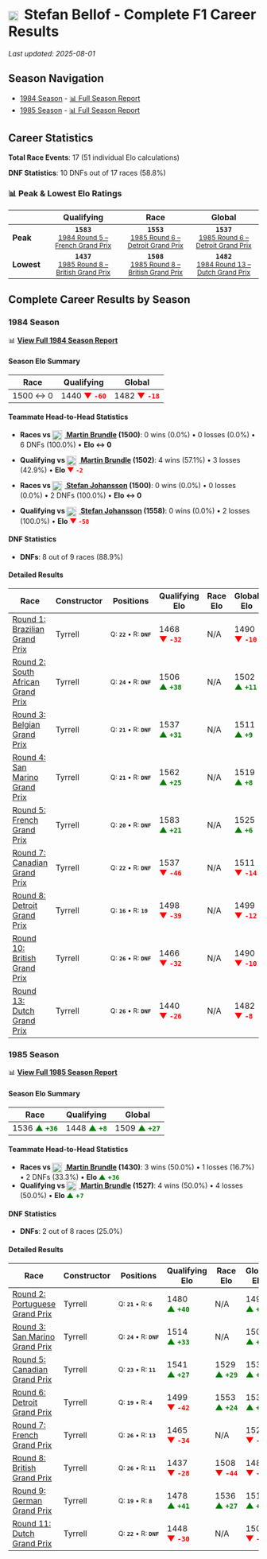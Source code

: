 # <img src="https://upload.wikimedia.org/wikipedia/commons/b/ba/Flag_of_Germany.svg" alt="Germany" width="20" height="auto" style="vertical-align: middle; margin-right: 5px;" onerror="this.outerHTML='🇩🇪'; this.style.marginRight='5px';"/> Stefan Bellof - Complete F1 Career Results

*Last updated: 2025-08-01*

## Season Navigation

- [1984 Season](#1984-season) - [📊 Full Season Report](../seasons/1984-season-report)
- [1985 Season](#1985-season) - [📊 Full Season Report](../seasons/1985-season-report)

## Career Statistics

**Total Race Events**: 17 (51 individual Elo calculations)

**DNF Statistics**: 10 DNFs out of 17 races (58.8%)

### 📊 Peak & Lowest Elo Ratings

| &nbsp; | Qualifying | Race | Global |
|-------|------------|------|--------|
| **Peak** | <center>**`1583`**<br/><small>[1984 Round 5 – French Grand Prix](../seasons/1984-season-report#round-5-french-grand-prix)</small></center> | <center>**`1553`**<br/><small>[1985 Round 6 – Detroit Grand Prix](../seasons/1985-season-report#round-6-detroit-grand-prix)</small></center> | <center>**`1537`**<br/><small>[1985 Round 6 – Detroit Grand Prix](../seasons/1985-season-report#round-6-detroit-grand-prix)</small></center> |
| **Lowest** | <center>**`1437`**<br/><small>[1985 Round 8 – British Grand Prix](../seasons/1985-season-report#round-8-british-grand-prix)</small></center> | <center>**`1508`**<br/><small>[1985 Round 8 – British Grand Prix](../seasons/1985-season-report#round-8-british-grand-prix)</small></center> | <center>**`1482`**<br/><small>[1984 Round 13 – Dutch Grand Prix](../seasons/1984-season-report#round-13-dutch-grand-prix)</small></center> |


## Complete Career Results by Season

### 1984 Season

📊 **[View Full 1984 Season Report](../seasons/1984-season-report)**

#### Season Elo Summary

| Race | Qualifying | Global |
|------|------------|--------|
| 1500 ↔ 0 | 1440 **<span style="color: red;">▼&nbsp;`-60`</span>** | 1482 **<span style="color: red;">▼&nbsp;`-18`</span>** |

#### Teammate Head-to-Head Statistics

- **Races vs [<img src="https://upload.wikimedia.org/wikipedia/commons/thumb/8/83/Flag_of_the_United_Kingdom_%283-5%29.svg/512px-Flag_of_the_United_Kingdom_%283-5%29.svg.png?20250726143817" alt="United Kingdom" width="20" height="auto" style="vertical-align: middle; margin-right: 5px;" onerror="this.outerHTML='🇬🇧'; this.style.marginRight='5px';"/> Martin Brundle](martin-brundle) (1500)**: 0 wins (0.0%) • 0 losses (0.0%) • 6 DNFs (100.0%) • **Elo ↔ 0**
- **Qualifying vs [<img src="https://upload.wikimedia.org/wikipedia/commons/thumb/8/83/Flag_of_the_United_Kingdom_%283-5%29.svg/512px-Flag_of_the_United_Kingdom_%283-5%29.svg.png?20250726143817" alt="United Kingdom" width="20" height="auto" style="vertical-align: middle; margin-right: 5px;" onerror="this.outerHTML='🇬🇧'; this.style.marginRight='5px';"/> Martin Brundle](martin-brundle) (1502)**: 4 wins (57.1%) • 3 losses (42.9%) • **Elo <span style="color: red;">▼&nbsp;`-2`</span>**

- **Races vs [<img src="https://upload.wikimedia.org/wikipedia/commons/4/4c/Flag_of_Sweden.svg" alt="Sweden" width="20" height="auto" style="vertical-align: middle; margin-right: 5px;" onerror="this.outerHTML='🇸🇪'; this.style.marginRight='5px';"/> Stefan Johansson](stefan-johansson) (1500)**: 0 wins (0.0%) • 0 losses (0.0%) • 2 DNFs (100.0%) • **Elo ↔ 0**
- **Qualifying vs [<img src="https://upload.wikimedia.org/wikipedia/commons/4/4c/Flag_of_Sweden.svg" alt="Sweden" width="20" height="auto" style="vertical-align: middle; margin-right: 5px;" onerror="this.outerHTML='🇸🇪'; this.style.marginRight='5px';"/> Stefan Johansson](stefan-johansson) (1558)**: 0 wins (0.0%) • 2 losses (100.0%) • **Elo <span style="color: red;">▼&nbsp;`-58`</span>**

#### DNF Statistics

- **DNFs**: 8 out of 9 races (88.9%)

#### Detailed Results

| Race | Constructor | Positions | Qualifying Elo | Race Elo | Global Elo | Teammate |
|------|-------------|-----------|----------------|----------|------------|----------|
| [Round 1: Brazilian Grand Prix](../seasons/1984-season-report#round-1-brazilian-grand-prix) | Tyrrell | <small>Q:&nbsp;**`22`**&nbsp;•&nbsp;R:&nbsp;**`DNF`**</small> | 1468 **<span style="color: red;">▼&nbsp;`-32`</span>** | N/A | 1490 **<span style="color: red;">▼&nbsp;`-10`</span>** | [<img src="https://upload.wikimedia.org/wikipedia/commons/thumb/8/83/Flag_of_the_United_Kingdom_%283-5%29.svg/512px-Flag_of_the_United_Kingdom_%283-5%29.svg.png?20250726143817" alt="United Kingdom" width="20" height="auto" style="vertical-align: middle; margin-right: 5px;" onerror="this.outerHTML='🇬🇧'; this.style.marginRight='5px';"/> Martin Brundle](martin-brundle)<br/><small>Q:&nbsp;**`18`**&nbsp;•&nbsp;R:&nbsp;**`DNF`**</small> |
| [Round 2: South African Grand Prix](../seasons/1984-season-report#round-2-south-african-grand-prix) | Tyrrell | <small>Q:&nbsp;**`24`**&nbsp;•&nbsp;R:&nbsp;**`DNF`**</small> | 1506 **<span style="color: green;">▲&nbsp;`+38`</span>** | N/A | 1502 **<span style="color: green;">▲&nbsp;`+11`</span>** | [<img src="https://upload.wikimedia.org/wikipedia/commons/thumb/8/83/Flag_of_the_United_Kingdom_%283-5%29.svg/512px-Flag_of_the_United_Kingdom_%283-5%29.svg.png?20250726143817" alt="United Kingdom" width="20" height="auto" style="vertical-align: middle; margin-right: 5px;" onerror="this.outerHTML='🇬🇧'; this.style.marginRight='5px';"/> Martin Brundle](martin-brundle)<br/><small>Q:&nbsp;**`25`**&nbsp;•&nbsp;R:&nbsp;**`DNF`**</small> |
| [Round 3: Belgian Grand Prix](../seasons/1984-season-report#round-3-belgian-grand-prix) | Tyrrell | <small>Q:&nbsp;**`21`**&nbsp;•&nbsp;R:&nbsp;**`DNF`**</small> | 1537 **<span style="color: green;">▲&nbsp;`+31`</span>** | N/A | 1511 **<span style="color: green;">▲&nbsp;`+9`</span>** | [<img src="https://upload.wikimedia.org/wikipedia/commons/thumb/8/83/Flag_of_the_United_Kingdom_%283-5%29.svg/512px-Flag_of_the_United_Kingdom_%283-5%29.svg.png?20250726143817" alt="United Kingdom" width="20" height="auto" style="vertical-align: middle; margin-right: 5px;" onerror="this.outerHTML='🇬🇧'; this.style.marginRight='5px';"/> Martin Brundle](martin-brundle)<br/><small>Q:&nbsp;**`22`**&nbsp;•&nbsp;R:&nbsp;**`DNF`**</small> |
| [Round 4: San Marino Grand Prix](../seasons/1984-season-report#round-4-san-marino-grand-prix) | Tyrrell | <small>Q:&nbsp;**`21`**&nbsp;•&nbsp;R:&nbsp;**`DNF`**</small> | 1562 **<span style="color: green;">▲&nbsp;`+25`</span>** | N/A | 1519 **<span style="color: green;">▲&nbsp;`+8`</span>** | [<img src="https://upload.wikimedia.org/wikipedia/commons/thumb/8/83/Flag_of_the_United_Kingdom_%283-5%29.svg/512px-Flag_of_the_United_Kingdom_%283-5%29.svg.png?20250726143817" alt="United Kingdom" width="20" height="auto" style="vertical-align: middle; margin-right: 5px;" onerror="this.outerHTML='🇬🇧'; this.style.marginRight='5px';"/> Martin Brundle](martin-brundle)<br/><small>Q:&nbsp;**`22`**&nbsp;•&nbsp;R:&nbsp;**`DNF`**</small> |
| [Round 5: French Grand Prix](../seasons/1984-season-report#round-5-french-grand-prix) | Tyrrell | <small>Q:&nbsp;**`20`**&nbsp;•&nbsp;R:&nbsp;**`DNF`**</small> | 1583 **<span style="color: green;">▲&nbsp;`+21`</span>** | N/A | 1525 **<span style="color: green;">▲&nbsp;`+6`</span>** | [<img src="https://upload.wikimedia.org/wikipedia/commons/thumb/8/83/Flag_of_the_United_Kingdom_%283-5%29.svg/512px-Flag_of_the_United_Kingdom_%283-5%29.svg.png?20250726143817" alt="United Kingdom" width="20" height="auto" style="vertical-align: middle; margin-right: 5px;" onerror="this.outerHTML='🇬🇧'; this.style.marginRight='5px';"/> Martin Brundle](martin-brundle)<br/><small>Q:&nbsp;**`23`**&nbsp;•&nbsp;R:&nbsp;**`DNF`**</small> |
| [Round 7: Canadian Grand Prix](../seasons/1984-season-report#round-7-canadian-grand-prix) | Tyrrell | <small>Q:&nbsp;**`22`**&nbsp;•&nbsp;R:&nbsp;**`DNF`**</small> | 1537 **<span style="color: red;">▼&nbsp;`-46`</span>** | N/A | 1511 **<span style="color: red;">▼&nbsp;`-14`</span>** | [<img src="https://upload.wikimedia.org/wikipedia/commons/thumb/8/83/Flag_of_the_United_Kingdom_%283-5%29.svg/512px-Flag_of_the_United_Kingdom_%283-5%29.svg.png?20250726143817" alt="United Kingdom" width="20" height="auto" style="vertical-align: middle; margin-right: 5px;" onerror="this.outerHTML='🇬🇧'; this.style.marginRight='5px';"/> Martin Brundle](martin-brundle)<br/><small>Q:&nbsp;**`21`**&nbsp;•&nbsp;R:&nbsp;**`DNF`**</small> |
| [Round 8: Detroit Grand Prix](../seasons/1984-season-report#round-8-detroit-grand-prix) | Tyrrell | <small>Q:&nbsp;**`16`**&nbsp;•&nbsp;R:&nbsp;**`10`**</small> | 1498 **<span style="color: red;">▼&nbsp;`-39`</span>** | N/A | 1499 **<span style="color: red;">▼&nbsp;`-12`</span>** | [<img src="https://upload.wikimedia.org/wikipedia/commons/thumb/8/83/Flag_of_the_United_Kingdom_%283-5%29.svg/512px-Flag_of_the_United_Kingdom_%283-5%29.svg.png?20250726143817" alt="United Kingdom" width="20" height="auto" style="vertical-align: middle; margin-right: 5px;" onerror="this.outerHTML='🇬🇧'; this.style.marginRight='5px';"/> Martin Brundle](martin-brundle)<br/><small>Q:&nbsp;**`11`**&nbsp;•&nbsp;R:&nbsp;**`DNF`**</small> |
| [Round 10: British Grand Prix](../seasons/1984-season-report#round-10-british-grand-prix) | Tyrrell | <small>Q:&nbsp;**`26`**&nbsp;•&nbsp;R:&nbsp;**`DNF`**</small> | 1466 **<span style="color: red;">▼&nbsp;`-32`</span>** | N/A | 1490 **<span style="color: red;">▼&nbsp;`-10`</span>** | [<img src="https://upload.wikimedia.org/wikipedia/commons/4/4c/Flag_of_Sweden.svg" alt="Sweden" width="20" height="auto" style="vertical-align: middle; margin-right: 5px;" onerror="this.outerHTML='🇸🇪'; this.style.marginRight='5px';"/> Stefan Johansson](stefan-johansson)<br/><small>Q:&nbsp;**`25`**&nbsp;•&nbsp;R:&nbsp;**`DNF`**</small> |
| [Round 13: Dutch Grand Prix](../seasons/1984-season-report#round-13-dutch-grand-prix) | Tyrrell | <small>Q:&nbsp;**`26`**&nbsp;•&nbsp;R:&nbsp;**`DNF`**</small> | 1440 **<span style="color: red;">▼&nbsp;`-26`</span>** | N/A | 1482 **<span style="color: red;">▼&nbsp;`-8`</span>** | [<img src="https://upload.wikimedia.org/wikipedia/commons/4/4c/Flag_of_Sweden.svg" alt="Sweden" width="20" height="auto" style="vertical-align: middle; margin-right: 5px;" onerror="this.outerHTML='🇸🇪'; this.style.marginRight='5px';"/> Stefan Johansson](stefan-johansson)<br/><small>Q:&nbsp;**`25`**&nbsp;•&nbsp;R:&nbsp;**`DNF`**</small> |

### 1985 Season

📊 **[View Full 1985 Season Report](../seasons/1985-season-report)**

#### Season Elo Summary

| Race | Qualifying | Global |
|------|------------|--------|
| 1536 **<span style="color: green;">▲&nbsp;`+36`</span>** | 1448 **<span style="color: green;">▲&nbsp;`+8`</span>** | 1509 **<span style="color: green;">▲&nbsp;`+27`</span>** |

#### Teammate Head-to-Head Statistics

- **Races vs [<img src="https://upload.wikimedia.org/wikipedia/commons/thumb/8/83/Flag_of_the_United_Kingdom_%283-5%29.svg/512px-Flag_of_the_United_Kingdom_%283-5%29.svg.png?20250726143817" alt="United Kingdom" width="20" height="auto" style="vertical-align: middle; margin-right: 5px;" onerror="this.outerHTML='🇬🇧'; this.style.marginRight='5px';"/> Martin Brundle](martin-brundle) (1430)**: 3 wins (50.0%) • 1 losses (16.7%) • 2 DNFs (33.3%) • **Elo <span style="color: green;">▲&nbsp;+`36`</span>**
- **Qualifying vs [<img src="https://upload.wikimedia.org/wikipedia/commons/thumb/8/83/Flag_of_the_United_Kingdom_%283-5%29.svg/512px-Flag_of_the_United_Kingdom_%283-5%29.svg.png?20250726143817" alt="United Kingdom" width="20" height="auto" style="vertical-align: middle; margin-right: 5px;" onerror="this.outerHTML='🇬🇧'; this.style.marginRight='5px';"/> Martin Brundle](martin-brundle) (1527)**: 4 wins (50.0%) • 4 losses (50.0%) • **Elo <span style="color: green;">▲&nbsp;+`7`</span>**

#### DNF Statistics

- **DNFs**: 2 out of 8 races (25.0%)

#### Detailed Results

| Race | Constructor | Positions | Qualifying Elo | Race Elo | Global Elo | Teammate |
|------|-------------|-----------|----------------|----------|------------|----------|
| [Round 2: Portuguese Grand Prix](../seasons/1985-season-report#round-2-portuguese-grand-prix) | Tyrrell | <small>Q:&nbsp;**`21`**&nbsp;•&nbsp;R:&nbsp;**`6`**</small> | 1480 **<span style="color: green;">▲&nbsp;`+40`</span>** | N/A | 1494 **<span style="color: green;">▲&nbsp;`+12`</span>** | [<img src="https://upload.wikimedia.org/wikipedia/commons/thumb/8/83/Flag_of_the_United_Kingdom_%283-5%29.svg/512px-Flag_of_the_United_Kingdom_%283-5%29.svg.png?20250726143817" alt="United Kingdom" width="20" height="auto" style="vertical-align: middle; margin-right: 5px;" onerror="this.outerHTML='🇬🇧'; this.style.marginRight='5px';"/> Martin Brundle](martin-brundle)<br/><small>Q:&nbsp;**`22`**&nbsp;•&nbsp;R:&nbsp;**`DNF`**</small> |
| [Round 3: San Marino Grand Prix](../seasons/1985-season-report#round-3-san-marino-grand-prix) | Tyrrell | <small>Q:&nbsp;**`24`**&nbsp;•&nbsp;R:&nbsp;**`DNF`**</small> | 1514 **<span style="color: green;">▲&nbsp;`+33`</span>** | N/A | 1504 **<span style="color: green;">▲&nbsp;`+10`</span>** | [<img src="https://upload.wikimedia.org/wikipedia/commons/thumb/8/83/Flag_of_the_United_Kingdom_%283-5%29.svg/512px-Flag_of_the_United_Kingdom_%283-5%29.svg.png?20250726143817" alt="United Kingdom" width="20" height="auto" style="vertical-align: middle; margin-right: 5px;" onerror="this.outerHTML='🇬🇧'; this.style.marginRight='5px';"/> Martin Brundle](martin-brundle)<br/><small>Q:&nbsp;**`25`**&nbsp;•&nbsp;R:&nbsp;**`DNF`**</small> |
| [Round 5: Canadian Grand Prix](../seasons/1985-season-report#round-5-canadian-grand-prix) | Tyrrell | <small>Q:&nbsp;**`23`**&nbsp;•&nbsp;R:&nbsp;**`11`**</small> | 1541 **<span style="color: green;">▲&nbsp;`+27`</span>** | 1529 **<span style="color: green;">▲&nbsp;`+29`</span>** | 1532 **<span style="color: green;">▲&nbsp;`+28`</span>** | [<img src="https://upload.wikimedia.org/wikipedia/commons/thumb/8/83/Flag_of_the_United_Kingdom_%283-5%29.svg/512px-Flag_of_the_United_Kingdom_%283-5%29.svg.png?20250726143817" alt="United Kingdom" width="20" height="auto" style="vertical-align: middle; margin-right: 5px;" onerror="this.outerHTML='🇬🇧'; this.style.marginRight='5px';"/> Martin Brundle](martin-brundle)<br/><small>Q:&nbsp;**`24`**&nbsp;•&nbsp;R:&nbsp;**`12`**</small> |
| [Round 6: Detroit Grand Prix](../seasons/1985-season-report#round-6-detroit-grand-prix) | Tyrrell | <small>Q:&nbsp;**`19`**&nbsp;•&nbsp;R:&nbsp;**`4`**</small> | 1499 **<span style="color: red;">▼&nbsp;`-42`</span>** | 1553 **<span style="color: green;">▲&nbsp;`+24`</span>** | 1537 **<span style="color: green;">▲&nbsp;`+4`</span>** | [<img src="https://upload.wikimedia.org/wikipedia/commons/thumb/8/83/Flag_of_the_United_Kingdom_%283-5%29.svg/512px-Flag_of_the_United_Kingdom_%283-5%29.svg.png?20250726143817" alt="United Kingdom" width="20" height="auto" style="vertical-align: middle; margin-right: 5px;" onerror="this.outerHTML='🇬🇧'; this.style.marginRight='5px';"/> Martin Brundle](martin-brundle)<br/><small>Q:&nbsp;**`18`**&nbsp;•&nbsp;R:&nbsp;**`14`**</small> |
| [Round 7: French Grand Prix](../seasons/1985-season-report#round-7-french-grand-prix) | Tyrrell | <small>Q:&nbsp;**`26`**&nbsp;•&nbsp;R:&nbsp;**`13`**</small> | 1465 **<span style="color: red;">▼&nbsp;`-34`</span>** | N/A | 1526 **<span style="color: red;">▼&nbsp;`-10`</span>** | [<img src="https://upload.wikimedia.org/wikipedia/commons/thumb/8/83/Flag_of_the_United_Kingdom_%283-5%29.svg/512px-Flag_of_the_United_Kingdom_%283-5%29.svg.png?20250726143817" alt="United Kingdom" width="20" height="auto" style="vertical-align: middle; margin-right: 5px;" onerror="this.outerHTML='🇬🇧'; this.style.marginRight='5px';"/> Martin Brundle](martin-brundle)<br/><small>Q:&nbsp;**`21`**&nbsp;•&nbsp;R:&nbsp;**`DNF`**</small> |
| [Round 8: British Grand Prix](../seasons/1985-season-report#round-8-british-grand-prix) | Tyrrell | <small>Q:&nbsp;**`26`**&nbsp;•&nbsp;R:&nbsp;**`11`**</small> | 1437 **<span style="color: red;">▼&nbsp;`-28`</span>** | 1508 **<span style="color: red;">▼&nbsp;`-44`</span>** | 1487 **<span style="color: red;">▼&nbsp;`-39`</span>** | [<img src="https://upload.wikimedia.org/wikipedia/commons/thumb/8/83/Flag_of_the_United_Kingdom_%283-5%29.svg/512px-Flag_of_the_United_Kingdom_%283-5%29.svg.png?20250726143817" alt="United Kingdom" width="20" height="auto" style="vertical-align: middle; margin-right: 5px;" onerror="this.outerHTML='🇬🇧'; this.style.marginRight='5px';"/> Martin Brundle](martin-brundle)<br/><small>Q:&nbsp;**`20`**&nbsp;•&nbsp;R:&nbsp;**`7`**</small> |
| [Round 9: German Grand Prix](../seasons/1985-season-report#round-9-german-grand-prix) | Tyrrell | <small>Q:&nbsp;**`19`**&nbsp;•&nbsp;R:&nbsp;**`8`**</small> | 1478 **<span style="color: green;">▲&nbsp;`+41`</span>** | 1536 **<span style="color: green;">▲&nbsp;`+27`</span>** | 1518 **<span style="color: green;">▲&nbsp;`+31`</span>** | [<img src="https://upload.wikimedia.org/wikipedia/commons/thumb/8/83/Flag_of_the_United_Kingdom_%283-5%29.svg/512px-Flag_of_the_United_Kingdom_%283-5%29.svg.png?20250726143817" alt="United Kingdom" width="20" height="auto" style="vertical-align: middle; margin-right: 5px;" onerror="this.outerHTML='🇬🇧'; this.style.marginRight='5px';"/> Martin Brundle](martin-brundle)<br/><small>Q:&nbsp;**`26`**&nbsp;•&nbsp;R:&nbsp;**`10`**</small> |
| [Round 11: Dutch Grand Prix](../seasons/1985-season-report#round-11-dutch-grand-prix) | Tyrrell | <small>Q:&nbsp;**`22`**&nbsp;•&nbsp;R:&nbsp;**`DNF`**</small> | 1448 **<span style="color: red;">▼&nbsp;`-30`</span>** | N/A | 1509 **<span style="color: red;">▼&nbsp;`-9`</span>** | [<img src="https://upload.wikimedia.org/wikipedia/commons/thumb/8/83/Flag_of_the_United_Kingdom_%283-5%29.svg/512px-Flag_of_the_United_Kingdom_%283-5%29.svg.png?20250726143817" alt="United Kingdom" width="20" height="auto" style="vertical-align: middle; margin-right: 5px;" onerror="this.outerHTML='🇬🇧'; this.style.marginRight='5px';"/> Martin Brundle](martin-brundle)<br/><small>Q:&nbsp;**`21`**&nbsp;•&nbsp;R:&nbsp;**`7`**</small> |

